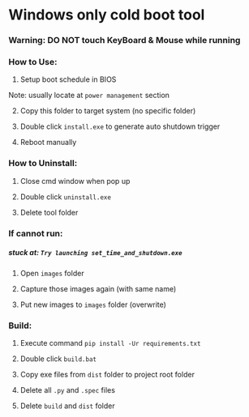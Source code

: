 # Windows only cold boot tool

### Warning: DO NOT touch KeyBoard & Mouse while running

### How to Use:
1. Setup boot schedule in BIOS

Note: usually locate at `power management` section

2. Copy this folder to target system (no specific folder)

3. Double click `install.exe` to generate auto shutdown trigger

4. Reboot manually

### How to Uninstall:
1. Close cmd window when pop up

2. Double click `uninstall.exe`

3. Delete tool folder

### If cannot run:
##### stuck at: `Try launching set_time_and_shutdown.exe`
1. Open `images` folder

2. Capture those images again (with same name)

3. Put new images to `images` folder (overwrite)

### Build:
1. Execute command `pip install -Ur requirements.txt`

2. Double click `build.bat`

3. Copy exe files from `dist` folder to project root folder

4. Delete all `.py` and `.spec` files

5. Delete `build` and `dist` folder


